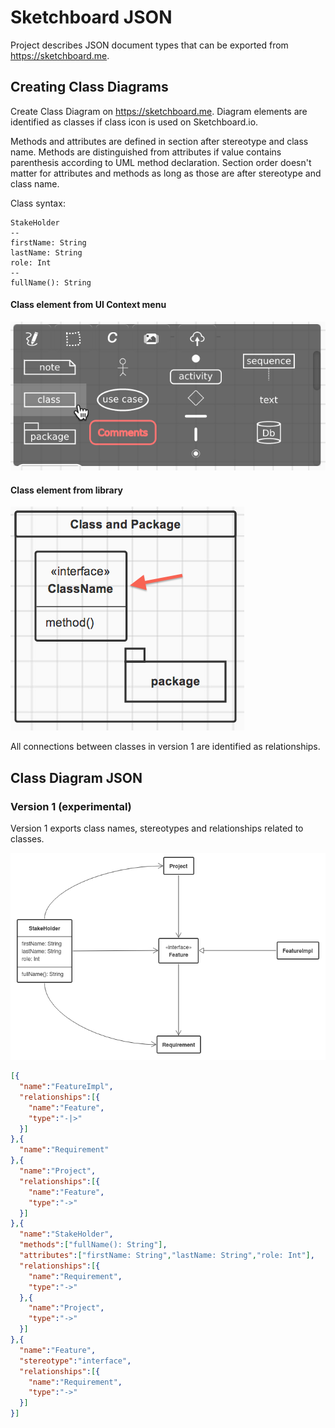 Sketchboard JSON
================

Project describes JSON document types that can be exported from https://sketchboard.me.


Creating Class Diagrams
-----------------------

Create Class Diagram on https://sketchboard.me. Diagram elements are identified as classes if class icon is used on Sketchboard.io.

Methods and attributes are defined in section after stereotype and class name. Methods are distinguished from attributes if value contains parenthesis according to UML method declaration. Section order doesn't matter for attributes and methods as long as those are after stereotype and class name.

Class syntax:
```
StakeHolder
--
firstName: String
lastName: String
role: Int
--
fullName(): String
```

#### Class element from UI Context menu
![Class Element from UI Context Menu](img/class-icon.png)

#### Class element from library
![Class Element from Library](img/class-icon-from-library.png)

All connections between classes in version 1 are identified as relationships.


Class Diagram JSON
------------------

### Version 1 (experimental)

Version 1 exports class names, stereotypes and relationships related to classes. 

![Sample Sketch Class Diagram](img/sample-sketch.png)

```json
[{
  "name":"FeatureImpl",
  "relationships":[{
    "name":"Feature",
    "type":"-|>"
  }]
},{
  "name":"Requirement"
},{
  "name":"Project",
  "relationships":[{
    "name":"Feature",
    "type":"->"
  }]
},{
  "name":"StakeHolder",
  "methods":["fullName(): String"],
  "attributes":["firstName: String","lastName: String","role: Int"],
  "relationships":[{
    "name":"Requirement",
    "type":"->"
  },{
    "name":"Project",
    "type":"->"
  }]
},{
  "name":"Feature",
  "stereotype":"interface",
  "relationships":[{
    "name":"Requirement",
    "type":"->"
  }]
}]
```
